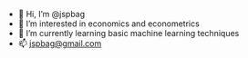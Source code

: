 - 👋 Hi, I’m @jspbag
- 👀 I’m interested in economics and econometrics
- 🌱 I’m currently learning basic machine learning techniques
- 📫 jspbag@gmail.com

<!---
jspbag/jspbag is a ✨ special ✨ repository because its `README.md` (this file) appears on your GitHub profile.
You can click the Preview link to take a look at your changes.
--->

